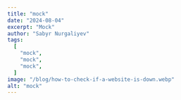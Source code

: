 ```yaml
---
title: "mock"
date: "2024-08-04"
excerpt: "Mock"
author: "Sabyr Nurgaliyev"
tags:
  [
    "mock",
    "mock",
    "mock",
  ]
image: "/blog/how-to-check-if-a-website-is-down.webp"
alt: "mock"
---
```

